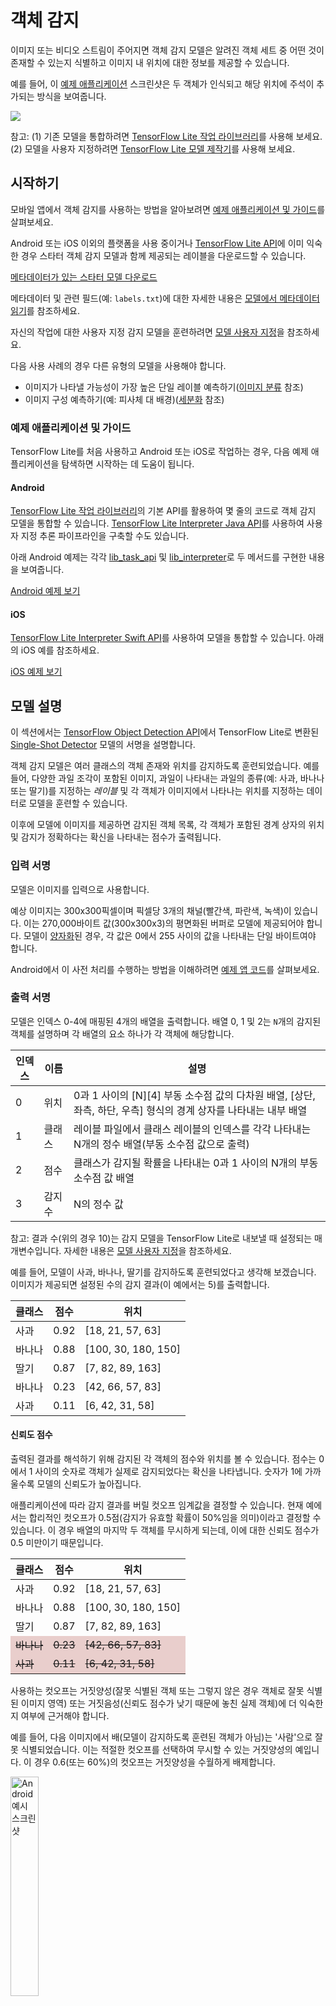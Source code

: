 # 객체 감지

이미지 또는 비디오 스트림이 주어지면 객체 감지 모델은 알려진 객체 세트 중 어떤 것이 존재할 수 있는지 식별하고 이미지 내 위치에 대한 정보를 제공할 수 있습니다.

예를 들어, 이 <a href="#get_started">예제 애플리케이션</a> 스크린샷은 두 객체가 인식되고 해당 위치에 주석이 추가되는 방식을 보여줍니다.


<img src="../images/detection.png" class="attempt-right">

참고: (1) 기존 모델을 통합하려면 [TensorFlow Lite 작업 라이브러리](https://www.tensorflow.org/lite/inference_with_metadata/task_library/object_detector)를 사용해 보세요. (2) 모델을 사용자 지정하려면 [TensorFlow Lite 모델 제작기](https://www.tensorflow.org/lite/guide/model_maker)를 사용해 보세요.

## 시작하기

모바일 앱에서 객체 감지를 사용하는 방법을 알아보려면 <a href="#example_applications_and_guides">예제 애플리케이션 및 가이드</a>를 살펴보세요.

Android 또는 iOS 이외의 플랫폼을 사용 중이거나 <a href="https://www.tensorflow.org/api_docs/python/tf/lite">TensorFlow Lite API</a>에 이미 익숙한 경우 스타터 객체 감지 모델과 함께 제공되는 레이블을 다운로드할 수 있습니다.

<a class="button button-primary" href="https://tfhub.dev/tensorflow/lite-model/ssd_mobilenet_v1/1/metadata/1?lite-format=tflite">메타데이터가 있는 스타터 모델 다운로드</a>

메타데이터 및 관련 필드(예: `labels.txt`)에 대한 자세한 내용은 <a href="../../models/convert/metadata#read_the_metadata_from_models">모델에서 메타데이터 읽기</a>를 참조하세요.

자신의 작업에 대한 사용자 지정 감지 모델을 훈련하려면 <a href="#model-customization">모델 사용자 지정</a>을 참조하세요.

다음 사용 사례의 경우 다른 유형의 모델을 사용해야 합니다.

<ul>
  <li>이미지가 나타낼 가능성이 가장 높은 단일 레이블 예측하기(<a href="../image_classification/overview.md">이미지 분류</a> 참조)</li>
  <li>이미지 구성 예측하기(예: 피사체 대 배경)(<a href="../segmentation/overview.md">세분화</a> 참조)</li>
</ul>

### 예제 애플리케이션 및 가이드

TensorFlow Lite를 처음 사용하고 Android 또는 iOS로 작업하는 경우, 다음 예제 애플리케이션을 탐색하면 시작하는 데 도움이 됩니다.

#### Android

[TensorFlow Lite 작업 라이브러리](../../inference_with_metadata/task_library/object_detector)의 기본 API를 활용하여 몇 줄의 코드로 객체 감지 모델을 통합할 수 있습니다. [TensorFlow Lite Interpreter Java API](../../guide/inference#load_and_run_a_model_in_java)를 사용하여 사용자 지정 추론 파이프라인을 구축할 수도 있습니다.

아래 Android 예제는 각각 [lib_task_api](https://github.com/tensorflow/examples/tree/master/lite/examples/object_detection/android/lib_task_api) 및 [lib_interpreter](https://github.com/tensorflow/examples/tree/master/lite/examples/object_detection/android/lib_interpreter)로 두 메서드를 구현한 내용을 보여줍니다.

<a class="button button-primary" href="https://github.com/tensorflow/examples/tree/master/lite/examples/object_detection/android">Android 예제 보기</a>

#### iOS

[TensorFlow Lite Interpreter Swift API](../../guide/inference#load_and_run_a_model_in_swift)를 사용하여 모델을 통합할 수 있습니다. 아래의 iOS 예를 참조하세요.

<a class="button button-primary" href="https://github.com/tensorflow/examples/tree/master/lite/examples/object_detection/ios">iOS 예제 보기</a>

## 모델 설명

이 섹션에서는 [TensorFlow Object Detection API](https://arxiv.org/abs/1512.02325)에서 TensorFlow Lite로 변환된 [Single-Shot Detector](https://github.com/tensorflow/models/blob/master/research/object_detection/) 모델의 서명을 설명합니다.

객체 감지 모델은 여러 클래스의 객체 존재와 위치를 감지하도록 훈련되었습니다. 예를 들어, 다양한 과일 조각이 포함된 이미지, 과일이 나타내는 과일의 종류(예: 사과, 바나나 또는 딸기)를 지정하는 *레이블* 및 각 객체가 이미지에서 나타나는 위치를 지정하는 데이터로 모델을 훈련할 수 있습니다.

이후에 모델에 이미지를 제공하면 감지된 객체 목록, 각 객체가 포함된 경계 상자의 위치 및 감지가 정확하다는 확신을 나타내는 점수가 출력됩니다.

### 입력 서명

모델은 이미지를 입력으로 사용합니다.

예상 이미지는 300x300픽셀이며 픽셀당 3개의 채널(빨간색, 파란색, 녹색)이 있습니다. 이는 270,000바이트 값(300x300x3)의 평면화된 버퍼로 모델에 제공되어야 합니다. 모델이 <a href="../../performance/post_training_quantization.md">양자화</a>된 경우, 각 값은 0에서 255 사이의 값을 나타내는 단일 바이트여야 합니다.

Android에서 이 사전 처리를 수행하는 방법을 이해하려면 [예제 앱 코드](https://github.com/tensorflow/examples/tree/master/lite/examples/object_detection/android)를 살펴보세요.

### 출력 서명

모델은 인덱스 0-4에 매핑된 4개의 배열을 출력합니다. 배열 0, 1 및 2는 `N`개의 감지된 객체를 설명하며 각 배열의 요소 하나가 각 객체에 해당합니다.

<table>
  <thead>
    <tr>
      <th>인덱스</th>
      <th>이름</th>
      <th>설명</th>
    </tr>
  </thead>
  <tbody>
    <tr>
      <td>0</td>
      <td>위치</td>
      <td>0과 1 사이의 [N][4] 부동 소수점 값의 다차원 배열, [상단, 좌측, 하단, 우측] 형식의 경계 상자를 나타내는 내부 배열</td>
    </tr>
    <tr>
      <td>1</td>
      <td>클래스</td>
      <td>레이블 파일에서 클래스 레이블의 인덱스를 각각 나타내는 N개의 정수 배열(부동 소수점 값으로 출력)</td>
    </tr>
    <tr>
      <td>2</td>
      <td>점수</td>
      <td>클래스가 감지될 확률을 나타내는 0과 1 사이의 N개의 부동 소수점 값 배열</td>
    </tr>
    <tr>
      <td>3</td>
      <td>감지 수</td>
      <td>N의 정수 값</td>
    </tr>
  </tbody>
</table>

참고: 결과 수(위의 경우 10)는 감지 모델을 TensorFlow Lite로 내보낼 때 설정되는 매개변수입니다. 자세한 내용은 <a href="#model-customization">모델 사용자 지정</a>을 참조하세요.

예를 들어, 모델이 사과, 바나나, 딸기를 감지하도록 훈련되었다고 생각해 보겠습니다. 이미지가 제공되면 설정된 수의 감지 결과(이 예에서는 5)를 출력합니다.

<table style="width: 60%;">
  <thead>
    <tr>
      <th>클래스</th>
      <th>점수</th>
      <th>위치</th>
    </tr>
  </thead>
  <tbody>
    <tr>
      <td>사과</td>
      <td>0.92</td>
      <td>[18, 21, 57, 63]</td>
    </tr>
    <tr>
      <td>바나나</td>
      <td>0.88</td>
      <td>[100, 30, 180, 150]</td>
    </tr>
    <tr>
      <td>딸기</td>
      <td>0.87</td>
      <td>[7, 82, 89, 163]</td>
    </tr>
    <tr>
      <td>바나나</td>
      <td>0.23</td>
      <td>[42, 66, 57, 83]</td>
    </tr>
    <tr>
      <td>사과</td>
      <td>0.11</td>
      <td>[6, 42, 31, 58]</td>
    </tr>
  </tbody>
</table>

#### 신뢰도 점수

출력된 결과를 해석하기 위해 감지된 각 객체의 점수와 위치를 볼 수 있습니다. 점수는 0에서 1 사이의 숫자로 객체가 실제로 감지되었다는 확신을 나타냅니다. 숫자가 1에 가까울수록 모델의 신뢰도가 높아집니다.

애플리케이션에 따라 감지 결과를 버릴 컷오프 임계값을 결정할 수 있습니다. 현재 예에서는 합리적인 컷오프가 0.5점(감지가 유효할 확률이 50%임을 의미)이라고 결정할 수 있습니다. 이 경우 배열의 마지막 두 객체를 무시하게 되는데, 이에 대한 신뢰도 점수가 0.5 미만이기 때문입니다.

<table style="width: 60%;">
  <thead>
    <tr>
      <th>클래스</th>
      <th>점수</th>
      <th>위치</th>
    </tr>
  </thead>
  <tbody>
    <tr>
      <td>사과</td>
      <td>0.92</td>
      <td>[18, 21, 57, 63]</td>
    </tr>
    <tr>
      <td>바나나</td>
      <td>0.88</td>
      <td>[100, 30, 180, 150]</td>
    </tr>
    <tr>
      <td>딸기</td>
      <td>0.87</td>
      <td>[7, 82, 89, 163]</td>
    </tr>
    <tr>
      <td style="background-color: #e9cecc; text-decoration-line: line-through;">바나나</td>
      <td style="background-color: #e9cecc; text-decoration-line: line-through;">0.23</td>
      <td style="background-color: #e9cecc; text-decoration-line: line-through;">[42, 66, 57, 83]</td>
    </tr>
    <tr>
      <td style="background-color: #e9cecc; text-decoration-line: line-through;">사과</td>
      <td style="background-color: #e9cecc; text-decoration-line: line-through;">0.11</td>
      <td style="background-color: #e9cecc; text-decoration-line: line-through;">[6, 42, 31, 58]</td>
    </tr>
  </tbody>
</table>

사용하는 컷오프는 거짓양성(잘못 식별된 객체 또는 그렇지 않은 경우 객체로 잘못 식별된 이미지 영역) 또는 거짓음성(신뢰도 점수가 낮기 때문에 놓친 실제 객체)에 더 익숙한지 여부에 근거해야 합니다.

예를 들어, 다음 이미지에서 배(모델이 감지하도록 훈련된 객체가 아님)는 '사람'으로 잘못 식별되었습니다. 이는 적절한 컷오프를 선택하여 무시할 수 있는 거짓양성의 예입니다. 이 경우 0.6(또는 60%)의 컷오프는 거짓양성을 수월하게 배제합니다.


<img src="images/false_positive.png" width="30%" alt="Android 예시 스크린 샷">

#### 위치

감지된 각 객체에 대해 모델은 위치를 둘러싸는 경계 사각형을 나타내는 4개의 숫자 배열을 반환합니다. 제공된 스타터 모델의 경우 숫자는 다음과 같이 주문됩니다.

<table style="width: 50%; margin: 0 auto;">
  <tbody>
    <tr style="border-top: none;">
      <td>[</td>
      <td>상단,</td>
      <td>좌측,</td>
      <td>하단,</td>
      <td>우측</td>
      <td>]</td>
    </tr>
  </tbody>
</table>

상단 값은 이미지 상단에서 직사각형 상단 가장자리까지의 거리를 픽셀 단위로 나타냅니다. 좌측 값은 입력 이미지의 왼쪽에서 왼쪽 가장자리까지의 거리를 나타냅니다. 다른 값은 유사한 방식으로 하단 및 오른쪽 가장자리를 나타냅니다.

참고: 객체 감지 모델은 특정 크기의 입력 이미지를 허용합니다. 해당 이미지 크기는 기기의 카메라로 캡처한 원시 이미지의 크기와 다를 수 있으며 모델의 입력 크기에 맞게 원시 이미지를 자르고 크기를 조정하는 코드를 작성해야 합니다(관련 예제는 <a href="#get_started">예제 애플리케이션</a>)에서 찾아볼 수 있습니다). <br><br>모델이 출력하는 픽셀값은 잘리고 크기가 조정된 이미지의 위치를 참조하므로 올바르게 해석하려면 원시 이미지에 맞게 크기를 조정해야 합니다.

## 성능 벤치마크

<a class="button button-primary" href="https://tfhub.dev/tensorflow/lite-model/ssd_mobilenet_v1/1/metadata/1?lite-format=tflite">스타터 모델</a>에 대한 성능 벤치마크 수치는 [여기에 설명](https://www.tensorflow.org/lite/performance/benchmarks)된 도구로 생성됩니다.

<table>
  <thead>
    <tr>
      <th>모델명</th>
      <th>모델 크기</th>
      <th>기기</th>
      <th>GPU</th>
      <th>CPU</th>
    </tr>
  </thead>
  <tr>
    <td rowspan="3">       <a href="https://tfhub.dev/tensorflow/lite-model/ssd_mobilenet_v1/1/metadata/1?lite-format=tflite">COCO SSD MobileNet v1</a> </td>
    <td rowspan="3">       27 Mb</td>
    <td>Pixel 3(Android 10)</td>
    <td>22ms</td>
    <td>46ms *</td>
  </tr>
   <tr>
     <td>Pixel 4(Android 10)</td>
    <td>20ms</td>
    <td>29ms *</td>
  </tr>
   <tr>
     <td>iPhone XS(iOS 12.4.1)</td>
     <td>7.6ms</td>
    <td>11ms **</td>
  </tr>
</table>

* 4개의 스레드가 사용되었습니다.

** 최상의 결과를 위해 iPhone에서 2개의 스레드가 사용되었습니다.

## 모델 사용자 지정

### 사전 훈련된 모델

다양한 지연 및 정밀도 특성을 가진 모바일에 최적화된 감지 모델은 [감지 동물원](https://github.com/tensorflow/models/blob/master/research/object_detection/g3doc/tf1_detection_zoo.md#mobile-models)에서 찾을 수 있습니다. 각각은 다음 섹션에서 설명하는 입력 및 출력 서명을 따릅니다.

대부분의 다운로드 zip에는 `model.tflite` 파일이 포함되어 있습니다. 없는 경우 [이 지침](https://github.com/tensorflow/models/blob/master/research/object_detection/g3doc/running_on_mobile_tensorflowlite.md)에 따라 TensorFlow Lite 플랫 버퍼를 생성할 수 있습니다. [TF2 객체 감지 동물원](https://github.com/tensorflow/models/blob/master/research/object_detection/g3doc/tf2_detection_zoo.md)의 SSD 모델은 [여기](https://github.com/tensorflow/models/blob/master/research/object_detection/g3doc/running_on_mobile_tf2.md)의 지침을 사용하여 TensorFlow Lite로 변환할 수도 있습니다. 감지 모델은 모바일 친화적인 소스 모델을 생성하는 중간 단계가 필요하기 때문에 [TensorFlow Lite Converter](../../models/convert)를 사용하여 직접 변환할 수 없다는 점에 유의해야 합니다. 위에 링크된 스크립트가 이 단계를 수행합니다.

[TF1](https://github.com/tensorflow/models/blob/master/research/object_detection/g3doc/running_on_mobile_tensorflowlite.md) 및 [TF2](https://github.com/tensorflow/models/blob/master/research/object_detection/g3doc/running_on_mobile_tf2.md) 내보내기 스크립트에는 더 많은 수의 출력 객체 또는 더 느리고 정확한 사후 처리를 활성화할 수 있는 매개변수가 있습니다. 지원되는 인수의 전체 목록을 보려면 스크립트와 함께 `--help`를 사용하세요.

> 현재 온디바이스 추론은 SSD 모델에만 최적화되어 있습니다. CenterNet 및 EfficientDet과 같은 다른 아키텍처의 지원을 개선하기 위한 기회를 찾고 있습니다.

### 사용자 지정할 모델을 선택하는 방법은?

각 모델에는 고유한 정밀도(mAP 값으로 정량화됨) 및 대기 시간 특성이 있습니다. 사용 사례와 의도한 하드웨어에 가장 적합한 모델을 선택해야 합니다. 예를 들어 [Edge TPU](https://github.com/tensorflow/models/blob/master/research/object_detection/g3doc/tf1_detection_zoo.md#pixel4-edge-tpu-models) 모델은 Pixel 4에서 Google의 Edge TPU에 대한 추론에 이상적입니다.

[벤치마크 도구](https://www.tensorflow.org/lite/performance/measurement)를 사용하여 모델을 평가하고 사용 가능한 가장 효율적인 옵션을 선택할 수 있습니다.

## 사용자 지정 데이터에 대한 모델 미세 조정

제공되고 있는 사전 훈련된 모델은 90개의 객체 클래스를 감지하도록 훈련되었습니다. 전체 클래스 목록은 <a href="https://tfhub.dev/tensorflow/lite-model/ssd_mobilenet_v1/1/metadata/1?lite-format=tflite">모델 메타데이터</a>의 레이블 파일을 참조하세요.

전이 학습이라고 하는 기술을 사용하여 원래 세트에 없는 클래스를 인식하도록 모델을 다시 훈련할 수 있습니다. 예를 들어, 원래 훈련 데이터에 야채가 하나만 있음에도 불구하고 여러 유형의 야채를 감지하도록 모델을 다시 훈련할 수 있습니다. 이를 위해 훈련하려는 새 레이블 각각에 대한 훈련 이미지 세트가 필요합니다. 권장되는 방법은 몇 줄의 코드로 사용자 지정 데이터세트를 사용하여 TensorFlow Lite 모델 훈련 프로세스를 단순화하는 [TensorFlow Lite Model Maker](https://www.tensorflow.org/lite/guide/model_maker) 라이브러리를 사용하는 것입니다. 필요한 훈련 데이터의 양과 시간을 줄이기 위해 전이 학습이 사용됩니다. 몇 가지 예를 통해 사전 훈련된 모델을 미세 조정하는 예로서 [Few-shot detection Colab](https://github.com/tensorflow/models/blob/master/research/object_detection/colab_tutorials/eager_few_shot_od_training_tflite.ipynb)을 배울 수도 있습니다.

더 큰 데이터세트로 미세 조정하려면 TensorFlow Object Detection API를 사용하여 자신의 모델을 훈련하기 위한 [TF1](https://github.com/tensorflow/models/blob/master/research/object_detection/g3doc/tf1_training_and_evaluation.md), [TF2](https://github.com/tensorflow/models/blob/master/research/object_detection/g3doc/tf2_training_and_evaluation.md) 가이드를 살펴보세요. 훈련 후에는 [TF1](https://github.com/tensorflow/models/blob/master/research/object_detection/g3doc/running_on_mobile_tensorflowlite.md), [TF2](https://github.com/tensorflow/models/blob/master/research/object_detection/g3doc/running_on_mobile_tf2.md) 지침에 따라 TFLite 친화적인 형식으로 변환할 수 있습니다.
